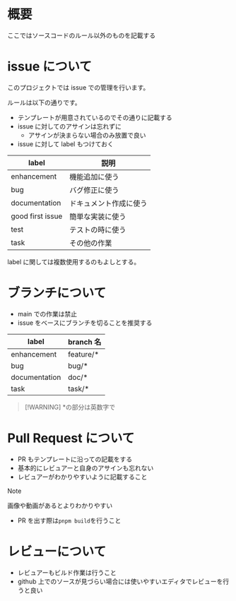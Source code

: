 # 概要

ここではソースコードのルール以外のものを記載する

# issue について

このプロジェクトでは issue での管理を行います。

ルールは以下の通りです。

- テンプレートが用意されているのでその通りに記載する
- issue に対してのアサインは忘れずに
  - アサインが決まらない場合のみ放置で良い
- issue に対して label もつけておく

| label            | 説明                   |
| ---------------- | ---------------------- |
| enhancement      | 機能追加に使う         |
| bug              | バグ修正に使う         |
| documentation    | ドキュメント作成に使う |
| good first issue | 簡単な実装に使う       |
| test             | テストの時に使う       |
| task             | その他の作業           |

label に関しては複数使用するのもよしとする。

# ブランチについて

- main での作業は禁止
- issue をベースにブランチを切ることを推奨する

| label         | branch 名  |
| ------------- | ---------- |
| enhancement   | feature/\* |
| bug           | bug/\*     |
| documentation | doc/\*     |
| task          | task/\*    |

> [!WARNING] \*の部分は英数字で

# Pull Request について

- PR もテンプレートに沿っての記載をする
- 基本的にレビュアーと自身のアサインも忘れない
- レビュアーがわかりやすいように記載すること

> [!NOTE]
> 画像や動画があるとよりわかりやすい

- PR を出す際は`pnpm build`を行うこと

# レビューについて

- レビュアーもビルド作業は行うこと
- github 上でのソースが見づらい場合には使いやすいエディタでレビューを行うと良い
